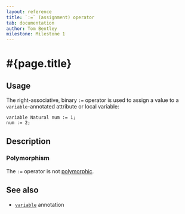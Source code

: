 ```yaml
---
layout: reference
title: `:=` (assignment) operator
tab: documentation
author: Tom Bentley
milestone: Milestone 1
---
```


# #{page.title}

## Usage 

The right-associative, binary `:=` operator is used to assign a value to a
`variable`-annotated attribute or local variable:

    variable Natural num := 1;
    num := 2;

## Description



### Polymorphism

The `:=` operator is not [polymorphic](/documentation/tour/language-module/#operator_polymorphism). 

## See also

* [`variable`](../../ceylon.language/variable) annotation
